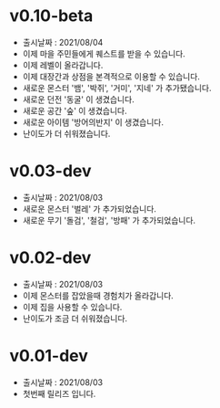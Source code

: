 # v0.10-beta
- 출시날짜 : 2021/08/04
- 이제 마을 주민들에게 퀘스트를 받을 수 있습니다.
- 이제 레벨이 올라갑니다.
- 이제 대장간과 상점을 본격적으로 이용할 수 있습니다.
- 새로운 몬스터 '뱀', '박쥐', '거미', '지네' 가 추가됐습니다.
- 새로운 던전 '동굴' 이 생겼습니다.
- 새로운 공간 '숲' 이 생겼습니다.
- 새로운 아이템 '방어의반지' 이 생겼습니다.
- 난이도가 더 쉬워졌습니다.

# v0.03-dev
- 출시날짜 : 2021/08/03
- 새로운 몬스터 '벌레' 가 추가되었습니다.
- 새로운 무기 '돌검', '철검', '방패' 가 추가되었습니다.

# v0.02-dev
- 출시날짜 : 2021/08/03
- 이제 몬스터를 잡았을때 경험치가 올라갑니다.
- 이제 집을 사용할 수 있습니다.
- 난이도가 조금 더 쉬워졌습니다.

# v0.01-dev
- 출시날짜 : 2021/08/03
- 첫번째 릴리즈 입니다.
